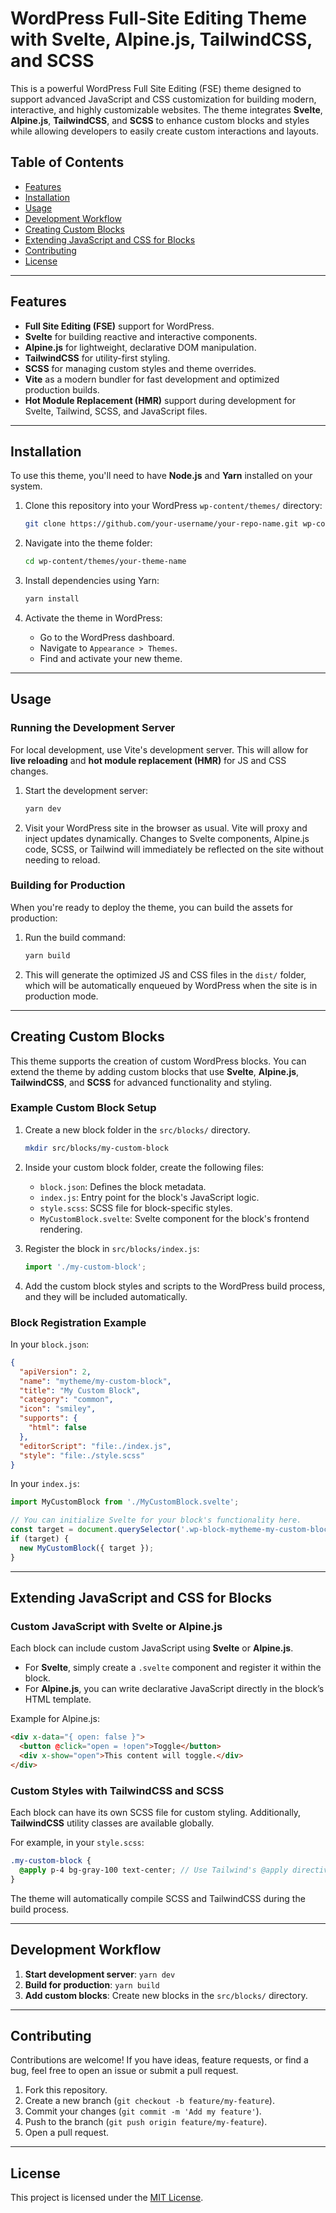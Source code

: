 # WordPress Full-Site Editing Theme with Svelte, Alpine.js, TailwindCSS, and SCSS

This is a powerful WordPress Full Site Editing (FSE) theme designed to support advanced JavaScript and CSS customization for building modern, interactive, and highly customizable websites. The theme integrates **Svelte**, **Alpine.js**, **TailwindCSS**, and **SCSS** to enhance custom blocks and styles while allowing developers to easily create custom interactions and layouts.

## Table of Contents
- [Features](#features)
- [Installation](#installation)
- [Usage](#usage)
- [Development Workflow](#development-workflow)
- [Creating Custom Blocks](#creating-custom-blocks)
- [Extending JavaScript and CSS for Blocks](#extending-javascript-and-css-for-blocks)
- [Contributing](#contributing)
- [License](#license)

---

## Features

- **Full Site Editing (FSE)** support for WordPress.
- **Svelte** for building reactive and interactive components.
- **Alpine.js** for lightweight, declarative DOM manipulation.
- **TailwindCSS** for utility-first styling.
- **SCSS** for managing custom styles and theme overrides.
- **Vite** as a modern bundler for fast development and optimized production builds.
- **Hot Module Replacement (HMR)** support during development for Svelte, Tailwind, SCSS, and JavaScript files.

---

## Installation

To use this theme, you'll need to have **Node.js** and **Yarn** installed on your system.

1. Clone this repository into your WordPress `wp-content/themes/` directory:
   ```bash
   git clone https://github.com/your-username/your-repo-name.git wp-content/themes/your-theme-name
   ```

2. Navigate into the theme folder:
   ```bash
   cd wp-content/themes/your-theme-name
   ```

3. Install dependencies using Yarn:
   ```bash
   yarn install
   ```

4. Activate the theme in WordPress:
   - Go to the WordPress dashboard.
   - Navigate to `Appearance > Themes`.
   - Find and activate your new theme.

---

## Usage

### Running the Development Server

For local development, use Vite's development server. This will allow for **live reloading** and **hot module replacement (HMR)** for JS and CSS changes.

1. Start the development server:
   ```bash
   yarn dev
   ```

2. Visit your WordPress site in the browser as usual. Vite will proxy and inject updates dynamically. Changes to Svelte components, Alpine.js code, SCSS, or Tailwind will immediately be reflected on the site without needing to reload.

### Building for Production

When you're ready to deploy the theme, you can build the assets for production:

1. Run the build command:
   ```bash
   yarn build
   ```

2. This will generate the optimized JS and CSS files in the `dist/` folder, which will be automatically enqueued by WordPress when the site is in production mode.

---

## Creating Custom Blocks

This theme supports the creation of custom WordPress blocks. You can extend the theme by adding custom blocks that use **Svelte**, **Alpine.js**, **TailwindCSS**, and **SCSS** for advanced functionality and styling.

### Example Custom Block Setup

1. Create a new block folder in the `src/blocks/` directory.
   ```bash
   mkdir src/blocks/my-custom-block
   ```

2. Inside your custom block folder, create the following files:
   - `block.json`: Defines the block metadata.
   - `index.js`: Entry point for the block's JavaScript logic.
   - `style.scss`: SCSS file for block-specific styles.
   - `MyCustomBlock.svelte`: Svelte component for the block's frontend rendering.

3. Register the block in `src/blocks/index.js`:
   ```javascript
   import './my-custom-block';
   ```

4. Add the custom block styles and scripts to the WordPress build process, and they will be included automatically.

### Block Registration Example

In your `block.json`:
```json
{
  "apiVersion": 2,
  "name": "mytheme/my-custom-block",
  "title": "My Custom Block",
  "category": "common",
  "icon": "smiley",
  "supports": {
    "html": false
  },
  "editorScript": "file:./index.js",
  "style": "file:./style.scss"
}
```

In your `index.js`:
```js
import MyCustomBlock from './MyCustomBlock.svelte';

// You can initialize Svelte for your block's functionality here.
const target = document.querySelector('.wp-block-mytheme-my-custom-block');
if (target) {
  new MyCustomBlock({ target });
}
```

---

## Extending JavaScript and CSS for Blocks

### Custom JavaScript with Svelte or Alpine.js

Each block can include custom JavaScript using **Svelte** or **Alpine.js**.

- For **Svelte**, simply create a `.svelte` component and register it within the block.
- For **Alpine.js**, you can write declarative JavaScript directly in the block’s HTML template.

Example for Alpine.js:
```html
<div x-data="{ open: false }">
  <button @click="open = !open">Toggle</button>
  <div x-show="open">This content will toggle.</div>
</div>
```

### Custom Styles with TailwindCSS and SCSS

Each block can have its own SCSS file for custom styling. Additionally, **TailwindCSS** utility classes are available globally.

For example, in your `style.scss`:
```scss
.my-custom-block {
  @apply p-4 bg-gray-100 text-center; // Use Tailwind's @apply directive
}
```

The theme will automatically compile SCSS and TailwindCSS during the build process.

---

## Development Workflow

1. **Start development server**: `yarn dev`
2. **Build for production**: `yarn build`
3. **Add custom blocks**: Create new blocks in the `src/blocks/` directory.

---

## Contributing

Contributions are welcome! If you have ideas, feature requests, or find a bug, feel free to open an issue or submit a pull request.

1. Fork this repository.
2. Create a new branch (`git checkout -b feature/my-feature`).
3. Commit your changes (`git commit -m 'Add my feature'`).
4. Push to the branch (`git push origin feature/my-feature`).
5. Open a pull request.

---

## License

This project is licensed under the [MIT License](LICENSE).
